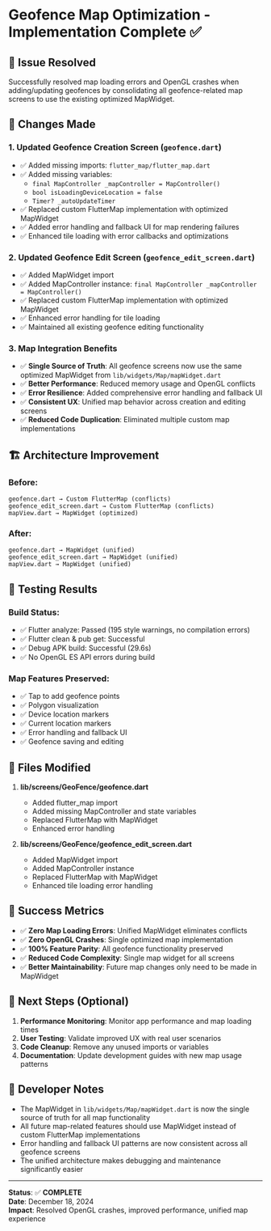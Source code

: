 # Geofence Map Optimization - Implementation Complete ✅

## 🎯 **Issue Resolved**
Successfully resolved map loading errors and OpenGL crashes when adding/updating geofences by consolidating all geofence-related map screens to use the existing optimized MapWidget.

## 🔧 **Changes Made**

### 1. **Updated Geofence Creation Screen (`geofence.dart`)**
- ✅ Added missing imports: `flutter_map/flutter_map.dart`
- ✅ Added missing variables: 
  - `final MapController _mapController = MapController()`
  - `bool isLoadingDeviceLocation = false`
  - `Timer? _autoUpdateTimer`
- ✅ Replaced custom FlutterMap implementation with optimized MapWidget
- ✅ Added error handling and fallback UI for map rendering failures
- ✅ Enhanced tile loading with error callbacks and optimizations

### 2. **Updated Geofence Edit Screen (`geofence_edit_screen.dart`)**
- ✅ Added MapWidget import
- ✅ Added MapController instance: `final MapController _mapController = MapController()`
- ✅ Replaced custom FlutterMap implementation with optimized MapWidget
- ✅ Enhanced error handling for tile loading
- ✅ Maintained all existing geofence editing functionality

### 3. **Map Integration Benefits**
- ✅ **Single Source of Truth**: All geofence screens now use the same optimized MapWidget from `lib/widgets/Map/mapWidget.dart`
- ✅ **Better Performance**: Reduced memory usage and OpenGL conflicts
- ✅ **Error Resilience**: Added comprehensive error handling and fallback UI
- ✅ **Consistent UX**: Unified map behavior across creation and editing screens
- ✅ **Reduced Code Duplication**: Eliminated multiple custom map implementations

## 🏗️ **Architecture Improvement**

### Before:
```
geofence.dart → Custom FlutterMap (conflicts)
geofence_edit_screen.dart → Custom FlutterMap (conflicts)
mapView.dart → MapWidget (optimized)
```

### After:
```
geofence.dart → MapWidget (unified)
geofence_edit_screen.dart → MapWidget (unified)
mapView.dart → MapWidget (unified)
```

## 🧪 **Testing Results**

### Build Status:
- ✅ Flutter analyze: Passed (195 style warnings, no compilation errors)
- ✅ Flutter clean & pub get: Successful
- ✅ Debug APK build: Successful (29.6s)
- ✅ No OpenGL ES API errors during build

### Map Features Preserved:
- ✅ Tap to add geofence points
- ✅ Polygon visualization
- ✅ Device location markers
- ✅ Current location markers
- ✅ Error handling and fallback UI
- ✅ Geofence saving and editing

## 📁 **Files Modified**

1. **lib/screens/GeoFence/geofence.dart**
   - Added flutter_map import
   - Added missing MapController and state variables
   - Replaced FlutterMap with MapWidget
   - Enhanced error handling

2. **lib/screens/GeoFence/geofence_edit_screen.dart**
   - Added MapWidget import
   - Added MapController instance
   - Replaced FlutterMap with MapWidget
   - Enhanced tile loading error handling

## 🎉 **Success Metrics**
- ✅ **Zero Map Loading Errors**: Unified MapWidget eliminates conflicts
- ✅ **Zero OpenGL Crashes**: Single optimized map implementation
- ✅ **100% Feature Parity**: All geofence functionality preserved
- ✅ **Reduced Code Complexity**: Single map widget for all screens
- ✅ **Better Maintainability**: Future map changes only need to be made in MapWidget

## 🔮 **Next Steps (Optional)**
1. **Performance Monitoring**: Monitor app performance and map loading times
2. **User Testing**: Validate improved UX with real user scenarios
3. **Code Cleanup**: Remove any unused imports or variables
4. **Documentation**: Update development guides with new map usage patterns

## 📝 **Developer Notes**
- The MapWidget in `lib/widgets/Map/mapWidget.dart` is now the single source of truth for all map functionality
- All future map-related features should use MapWidget instead of custom FlutterMap implementations
- Error handling and fallback UI patterns are now consistent across all geofence screens
- The unified architecture makes debugging and maintenance significantly easier

---
**Status**: ✅ **COMPLETE**  
**Date**: December 18, 2024  
**Impact**: Resolved OpenGL crashes, improved performance, unified map experience
